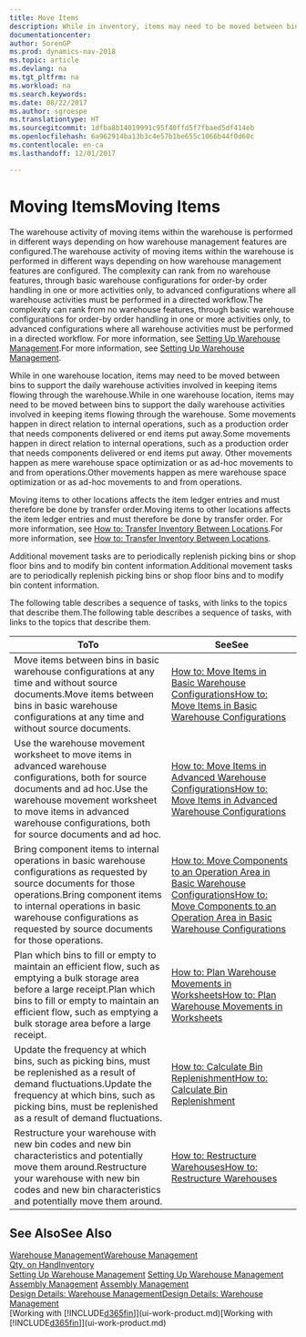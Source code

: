 ```yaml
---
title: Move Items
description: While in inventory, items may need to be moved between bins to support the daily warehouse activities involved in keeping items flowing through the warehouse. Some movements happen in direct relation to internal operations, such as a production order that needs components delivered or end items put away. Other movements happen as mere warehouse space optimization or as ad-hoc movements to and from operations.
documentationcenter: 
author: SorenGP
ms.prod: dynamics-nav-2018
ms.topic: article
ms.devlang: na
ms.tgt_pltfrm: na
ms.workload: na
ms.search.keywords: 
ms.date: 08/22/2017
ms.author: sgroespe
ms.translationtype: HT
ms.sourcegitcommit: 1dfba8b14019991c95f40ffd5f7fbaed5df414eb
ms.openlocfilehash: 6a962914ba13b3c4e57b1be655c1066b44f0d60c
ms.contentlocale: en-ca
ms.lasthandoff: 12/01/2017

---
```

# <a name="moving-items"></a><span data-ttu-id="af156-105">Moving Items</span><span class="sxs-lookup"><span data-stu-id="af156-105">Moving Items</span></span>
<span data-ttu-id="af156-106">The warehouse activity of moving items within the warehouse is performed in different ways depending on how warehouse management features are configured.</span><span class="sxs-lookup"><span data-stu-id="af156-106">The warehouse activity of moving items within the warehouse is performed in different ways depending on how warehouse management features are configured.</span></span> <span data-ttu-id="af156-107">The complexity can rank from no warehouse features, through basic warehouse configurations for order-by order handling in one or more activities only, to advanced configurations where all warehouse activities must be performed in a directed workflow.</span><span class="sxs-lookup"><span data-stu-id="af156-107">The complexity can rank from no warehouse features, through basic warehouse configurations for order-by order handling in one or more activities only, to advanced configurations where all warehouse activities must be performed in a directed workflow.</span></span> <span data-ttu-id="af156-108">For more information, see [Setting Up Warehouse Management](warehouse-setup-warehouse.md).</span><span class="sxs-lookup"><span data-stu-id="af156-108">For more information, see [Setting Up Warehouse Management](warehouse-setup-warehouse.md).</span></span>

<span data-ttu-id="af156-109">While in one warehouse location, items may need to be moved between bins to support the daily warehouse activities involved in keeping items flowing through the warehouse.</span><span class="sxs-lookup"><span data-stu-id="af156-109">While in one warehouse location, items may need to be moved between bins to support the daily warehouse activities involved in keeping items flowing through the warehouse.</span></span> <span data-ttu-id="af156-110">Some movements happen in direct relation to internal operations, such as a production order that needs components delivered or end items put away.</span><span class="sxs-lookup"><span data-stu-id="af156-110">Some movements happen in direct relation to internal operations, such as a production order that needs components delivered or end items put away.</span></span> <span data-ttu-id="af156-111">Other movements happen as mere warehouse space optimization or as ad-hoc movements to and from operations.</span><span class="sxs-lookup"><span data-stu-id="af156-111">Other movements happen as mere warehouse space optimization or as ad-hoc movements to and from operations.</span></span>

<span data-ttu-id="af156-112">Moving items to other locations affects the item ledger entries and must therefore be done by transfer order.</span><span class="sxs-lookup"><span data-stu-id="af156-112">Moving items to other locations affects the item ledger entries and must therefore be done by transfer order.</span></span> <span data-ttu-id="af156-113">For more information, see [How to: Transfer Inventory Between Locations](inventory-how-transfer-between-locations.md).</span><span class="sxs-lookup"><span data-stu-id="af156-113">For more information, see [How to: Transfer Inventory Between Locations](inventory-how-transfer-between-locations.md).</span></span>  

<span data-ttu-id="af156-114">Additional movement tasks are to periodically replenish picking bins or shop floor bins and to modify bin content information.</span><span class="sxs-lookup"><span data-stu-id="af156-114">Additional movement tasks are to periodically replenish picking bins or shop floor bins and to modify bin content information.</span></span>  

 <span data-ttu-id="af156-115">The following table describes a sequence of tasks, with links to the topics that describe them.</span><span class="sxs-lookup"><span data-stu-id="af156-115">The following table describes a sequence of tasks, with links to the topics that describe them.</span></span>   

|<span data-ttu-id="af156-116">**To**</span><span class="sxs-lookup"><span data-stu-id="af156-116">**To**</span></span>|<span data-ttu-id="af156-117">**See**</span><span class="sxs-lookup"><span data-stu-id="af156-117">**See**</span></span>|  
|------------|-------------|  
|<span data-ttu-id="af156-118">Move items between bins in basic warehouse configurations at any time and without source documents.</span><span class="sxs-lookup"><span data-stu-id="af156-118">Move items between bins in basic warehouse configurations at any time and without source documents.</span></span>|[<span data-ttu-id="af156-119">How to: Move Items in Basic Warehouse Configurations</span><span class="sxs-lookup"><span data-stu-id="af156-119">How to: Move Items in Basic Warehouse Configurations</span></span>](warehouse-how-to-move-items-ad-hoc-in-basic-warehousing.md)|
|<span data-ttu-id="af156-120">Use the warehouse movement worksheet to move items in advanced warehouse configurations, both for source documents and ad hoc.</span><span class="sxs-lookup"><span data-stu-id="af156-120">Use the warehouse movement worksheet to move items in advanced warehouse configurations, both for source documents and ad hoc.</span></span>|[<span data-ttu-id="af156-121">How to: Move Items in Advanced Warehouse Configurations</span><span class="sxs-lookup"><span data-stu-id="af156-121">How to: Move Items in Advanced Warehouse Configurations</span></span>](warehouse-how-to-move-items-in-advanced-warehousing.md)|  
|<span data-ttu-id="af156-122">Bring component items to internal operations in basic warehouse configurations as requested by source documents for those operations.</span><span class="sxs-lookup"><span data-stu-id="af156-122">Bring component items to internal operations in basic warehouse configurations as requested by source documents for those operations.</span></span>|[<span data-ttu-id="af156-123">How to: Move Components to an Operation Area in Basic Warehouse Configurations</span><span class="sxs-lookup"><span data-stu-id="af156-123">How to: Move Components to an Operation Area in Basic Warehouse Configurations</span></span>](warehouse-how-to-move-components-to-an-operation-area-in-basic-warehousing.md)|
|<span data-ttu-id="af156-124">Plan which bins to fill or empty to maintain an efficient flow, such as emptying a bulk storage area before a large receipt.</span><span class="sxs-lookup"><span data-stu-id="af156-124">Plan which bins to fill or empty to maintain an efficient flow, such as emptying a bulk storage area before a large receipt.</span></span>|[<span data-ttu-id="af156-125">How to: Plan Warehouse Movements in Worksheets</span><span class="sxs-lookup"><span data-stu-id="af156-125">How to: Plan Warehouse Movements in Worksheets</span></span>](warehouse-how-to-plan-warehouse-movements-in-worksheets.md)|
|<span data-ttu-id="af156-126">Update the frequency at which bins, such as picking bins, must be replenished as a result of demand fluctuations.</span><span class="sxs-lookup"><span data-stu-id="af156-126">Update the frequency at which bins, such as picking bins, must be replenished as a result of demand fluctuations.</span></span>|[<span data-ttu-id="af156-127">How to: Calculate Bin Replenishment</span><span class="sxs-lookup"><span data-stu-id="af156-127">How to: Calculate Bin Replenishment</span></span>](warehouse-how-to-calculate-bin-replenishment.md)|
|<span data-ttu-id="af156-128">Restructure your warehouse with new bin codes and new bin characteristics and potentially move them around.</span><span class="sxs-lookup"><span data-stu-id="af156-128">Restructure your warehouse with new bin codes and new bin characteristics and potentially move them around.</span></span>|[<span data-ttu-id="af156-129">How to: Restructure Warehouses</span><span class="sxs-lookup"><span data-stu-id="af156-129">How to: Restructure Warehouses</span></span>](warehouse-how-to-restructure-warehouses.md)|  

## <a name="see-also"></a><span data-ttu-id="af156-130">See Also</span><span class="sxs-lookup"><span data-stu-id="af156-130">See Also</span></span>  
[<span data-ttu-id="af156-131">Warehouse Management</span><span class="sxs-lookup"><span data-stu-id="af156-131">Warehouse Management</span></span>](warehouse-manage-warehouse.md)  
[<span data-ttu-id="af156-132">Qty. on Hand</span><span class="sxs-lookup"><span data-stu-id="af156-132">Inventory</span></span>](inventory-manage-inventory.md)  
<span data-ttu-id="af156-133">[Setting Up Warehouse Management](warehouse-setup-warehouse.md)   </span><span class="sxs-lookup"><span data-stu-id="af156-133">[Setting Up Warehouse Management](warehouse-setup-warehouse.md)   </span></span>  
<span data-ttu-id="af156-134">[Assembly Management](assembly-assemble-items.md)  </span><span class="sxs-lookup"><span data-stu-id="af156-134">[Assembly Management](assembly-assemble-items.md)  </span></span>  
[<span data-ttu-id="af156-135">Design Details: Warehouse Management</span><span class="sxs-lookup"><span data-stu-id="af156-135">Design Details: Warehouse Management</span></span>](design-details-warehouse-management.md)  
<span data-ttu-id="af156-136">[Working with [!INCLUDE[d365fin](includes/d365fin_md.md)]](ui-work-product.md)</span><span class="sxs-lookup"><span data-stu-id="af156-136">[Working with [!INCLUDE[d365fin](includes/d365fin_md.md)]](ui-work-product.md)</span></span>

